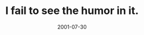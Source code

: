 ---
layout: base.njk
title : 'I fail to see the humor in it.' 
view_title : 'I fail to see the humor in it.' 
year : '2001' 
date : '2001-07-30' 
img_file : '/drawing/failtohumor.png' 
html_file : 'failtohumor' 
next_html : '20minutes.html' 
year_order : '164' 
permalink : "title/{{html_file}}.html"
---